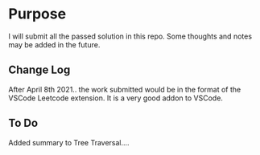 # Purpose
I will submit all the passed solution in this repo. Some thoughts and notes may be added in the future. 

## Change Log
After April 8th 2021.. the work submitted would be in the format of the VSCode Leetcode extension. It is a very good addon to VSCode. 

## To Do
Added summary to Tree Traversal....
